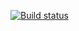 [![Build status](https://ci.appveyor.com/api/projects/status/a38w4oopk8vqset8/branch/main?svg=true)](https://ci.appveyor.com/project/AlaniyaIl/pattern1/branch/main)
